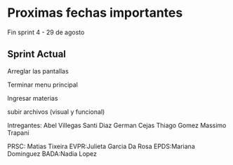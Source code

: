 # Proximas fechas importantes 

Fin sprint 4 - 29 de agosto 

## Sprint Actual  

Arreglar las pantallas


Terminar menu principal


Ingresar materias


subir archivos (visual y funcional)       

Intregantes:
Abel Villegas
Santi Diaz 
German Cejas 
Thiago Gomez 
Massimo Trapani

PRSC: Matias Tixeira
EVPR:Julieta Garcia Da Rosa
EPDS:Mariana Dominguez
BADA:Nadia Lopez
